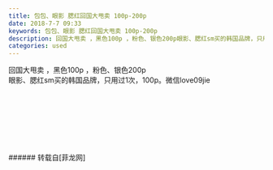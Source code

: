 ```yaml
---
title: 包包、眼影 腮红回国大甩卖 100p-200p
date: 2018-7-7 09:33
keywords: 包包、眼影 腮红回国大甩卖 100p-200p
description: 回国大甩卖 ，黑色100p ，粉色、银色200p眼影、腮红sm买的韩国品牌，只用过1次，100p。微信love09jie
categories: used
---
```

<td class="t_f" id="postmessage_1487504">

回国大甩卖 ，黑色100p ，粉色、银色200p<br/>
眼影、腮红sm买的韩国品牌，只用过1次，100p。微信love09jie<br/>
<img alt="" border="0" class="zoom" data-cf-modified-093ab4ba4c3472cfd724c82d-="" file="http://www.flw.ph/data/appbyme/upload/image/201807/07/k8mPtQuCieOX.jpg" id="aimg_BzTCD" lazyloadthumb="1" onclick="" onmouseover="" src="http://www.flw.ph/data/appbyme/upload/image/201807/07/k8mPtQuCieOX.jpg"/><br/>
<br/>
<img alt="" border="0" class="zoom" data-cf-modified-093ab4ba4c3472cfd724c82d-="" file="http://www.flw.ph/data/appbyme/upload/image/201807/07/VFECDSmrt6if.jpg" id="aimg_lixpB" lazyloadthumb="1" onclick="" onmouseover="" src="http://www.flw.ph/data/appbyme/upload/image/201807/07/VFECDSmrt6if.jpg"/><br/>
<br/>
<img alt="" border="0" class="zoom" data-cf-modified-093ab4ba4c3472cfd724c82d-="" file="http://www.flw.ph/data/appbyme/upload/image/201807/07/JmOymW1xVUiD.jpg" id="aimg_l0b8b" lazyloadthumb="1" onclick="" onmouseover="" src="http://www.flw.ph/data/appbyme/upload/image/201807/07/JmOymW1xVUiD.jpg"/><br/>
<br/>
<img alt="" border="0" class="zoom" data-cf-modified-093ab4ba4c3472cfd724c82d-="" file="http://www.flw.ph/data/appbyme/upload/image/201807/07/2WODlFo7Umol.jpg" id="aimg_AK9Lk" lazyloadthumb="1" onclick="" onmouseover="" src="http://www.flw.ph/data/appbyme/upload/image/201807/07/2WODlFo7Umol.jpg"/><br/>
<br/>
<img alt="" border="0" class="zoom" data-cf-modified-093ab4ba4c3472cfd724c82d-="" file="http://www.flw.ph/data/appbyme/upload/image/201807/07/CcDhu7OanYgr.jpg" id="aimg_RDrfZ" lazyloadthumb="1" onclick="" onmouseover="" src="http://www.flw.ph/data/appbyme/upload/image/201807/07/CcDhu7OanYgr.jpg"/><br/>
<br/>
<img alt="" border="0" class="zoom" data-cf-modified-093ab4ba4c3472cfd724c82d-="" file="http://www.flw.ph/data/appbyme/upload/image/201807/07/cnb5FH7F40jg.jpg" id="aimg_yt8jv" lazyloadthumb="1" onclick="" onmouseover="" src="http://www.flw.ph/data/appbyme/upload/image/201807/07/cnb5FH7F40jg.jpg"/><br/>
<br/>
<img alt="" border="0" class="zoom" data-cf-modified-093ab4ba4c3472cfd724c82d-="" file="http://www.flw.ph/data/appbyme/upload/image/201807/07/kROnGdKhc3gi.jpg" id="aimg_Rb3Ai" lazyloadthumb="1" onclick="" onmouseover="" src="http://www.flw.ph/data/appbyme/upload/image/201807/07/kROnGdKhc3gi.jpg"/><br/>
<br/>
</td>
###### 转载自[菲龙网]